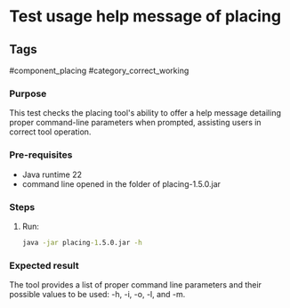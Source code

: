 # Test usage help message of placing 

## Tags
#component_placing #category_correct_working 

### Purpose
This test checks the placing tool's ability to offer a help message detailing proper command-line parameters when prompted, assisting users in correct tool operation.

### Pre-requisites
* Java runtime 22
* command line opened in the folder of placing-1.5.0.jar					

### Steps

1. Run:
   ```cmd
   java -jar placing-1.5.0.jar -h
   ```

### Expected result
The tool provides a list of proper command line parameters and their possible values to be used: -h, -i, -o, -l, and -m.